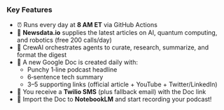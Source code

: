 ### Key Features
* ⏰ Runs every day at **8 AM ET** via GitHub Actions
* 📰 **Newsdata.io** supplies the latest articles on AI, quantum computing, and robotics (free 200 calls/day)
* 🧠 CrewAI orchestrates agents to curate, research, summarize, and format the digest
* 📄 A new Google Doc is created daily with:
  * Punchy 1‑line podcast headline
  * 6‑sentence tech summary
  * 3–5 supporting links (official article + YouTube + Twitter/LinkedIn)
* 📲 You receive a **Twilio SMS** (plus fallback email) with the Doc link
* 📝 Import the Doc to **NotebookLM** and start recording your podcast!
